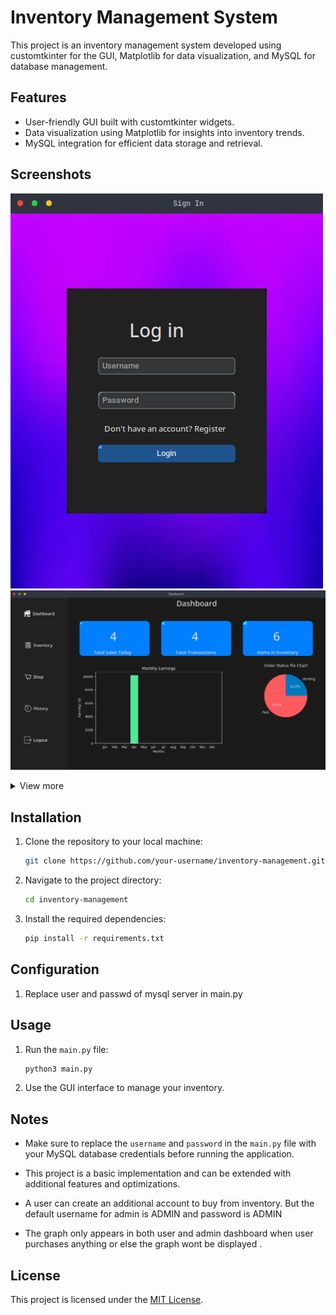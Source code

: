 # Inventory Management System

This project is an inventory management system developed using customtkinter for the GUI, Matplotlib for data visualization, and MySQL for database management.

## Features

- User-friendly GUI built with customtkinter widgets.
- Data visualization using Matplotlib for insights into inventory trends.
- MySQL integration for efficient data storage and retrieval.

## Screenshots
<img src="screenshots/0.png"></image> <img src="screenshots/2.png"></image>
<details>
  <summary>View more</summary>
  <br>
    <p align="left">
    <img src="screenshots/1.png"></image>
    <img src="screenshots/3.png"></image>
    <img src="screenshots/6.png"></image>
    <img src="screenshots/5.png"></image>
    <img src="screenshots/4.png"></image>
    <img src="screenshots/7.png"></image>

    </p>

</details>



## Installation

1. Clone the repository to your local machine:

    ```bash
    git clone https://github.com/your-username/inventory-management.git
    ```

2. Navigate to the project directory:

    ```bash
    cd inventory-management
    ```

3. Install the required dependencies:

    ```bash
    pip install -r requirements.txt
    ```

## Configuration

1. Replace user and passwd of mysql server in main.py

## Usage

1. Run the `main.py` file:

    ```bash
    python3 main.py
    ```

2. Use the GUI interface to manage your inventory.

## Notes

- Make sure to replace the `username` and `password` in the `main.py` file with your MySQL database credentials before running the application.

- This project is a basic implementation and can be extended with additional features and optimizations.

- A user can create an additional account to buy from inventory. But the default username for admin is ADMIN and password is ADMIN 

- The graph only appears in both user and admin dashboard when user purchases anything or else the graph wont be displayed .


## License

This project is licensed under the [MIT License](LICENSE).
